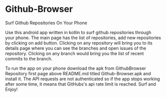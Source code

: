 # Github-Browser
Surf Github Repositories On Your Phone

Use this android app written in kotlin to surf github repositories through your phone.
The main page has the list of repositories, add new repositories by clicking on add button.
Clicking on any repository will bring you to its details page where you can see the branches and open issues of the repository.
Clicking on any branch would bring you the list of recent commits to the branch.

To run the app on your phone download the apk from GithubBrowser Repository first page above README.md titled Github-Browser.apk and install it.
The API requests are not authenticated so if the app stops working after some time, it means that GitHubs's api rate limit is reached.
Surf and Enjoy!

